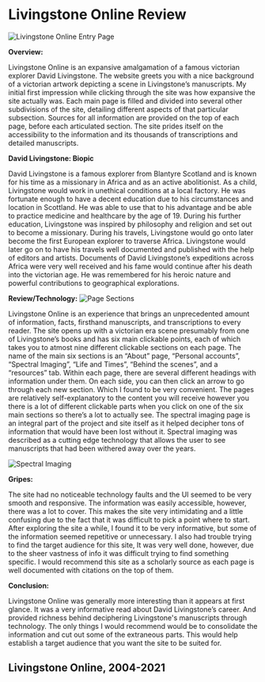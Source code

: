 # Livingstone Online Review
![Livingstone Online Entry Page](https://KristianCrosby.github.io/KristianCrosby350/blob/main/images/LO1.PNG)

**Overview:**

Livingstone Online is an expansive amalgamation of a famous victorian explorer David Livingstone. The website greets you with a nice background of a victorian artwork depicting a scene in Livingstone’s manuscripts. My initial first impression while clicking through the site was how expansive the site actually was. Each main page is filled and divided into several other subdivisions of the site, detailing different aspects of that particular subsection. Sources for all information are provided on the top of each page, before each articulated section. The site prides itself on the accessibility to the information and its thousands of transcriptions and detailed manuscripts.

**David Livingstone: Biopic**

David Livingstone is a famous explorer from Blantyre Scotland and is known for his time as a missionary in Africa and as an active abolitionist. As a child, Livingstone would work in unethical conditions at a local factory. He was fortunate enough to have a decent education due to his circumstances and location in Scottland. He was able to use that to his advantage and be able to practice medicine and healthcare by the age of 19. During his further education, Livingstone was inspired by philosophy and religion and set out to become a missionary. During his travels, Livingstone would go onto later become the first European explorer to traverse Africa. Livingstone would later go on to have his travels well documented and published with the help of editors and artists. Documents of David Livingstone’s expeditions across Africa were very well received and his fame would continue after his death into the victorian age. He was remembered for his heroic nature and powerful contributions to geographical explorations. 

**Review/Technology:**
![Page Sections](https://KristianCrosby.github.io/KristianCrosby350/blob/main/images/LO2.PNG)

Livingstone Online is an experience that brings an unprecedented amount of information, facts, firsthand manuscripts, and transcriptions to every reader. The site opens up with a victorian era scene presumably from one of Livingstone’s books and has six main clickable points, each of which takes you to atmost nine different clickable sections on each page. The name of the main six sections is an “About” page, “Personal accounts”, “Spectral Imaging”, “Life and Times”, “Behind the scenes”, and a “resources” tab. Within each page, there are several different headings with information under them. On each side, you can then click an arrow to go through each new section. Which I found to be very convenient. The pages are relatively self-explanatory to the content you will receive however you there is a lot of different clickable parts when you click on one of the six main sections so there’s a lot to actually see. The spectral imaging page is an integral part of the project and site itself as it helped decipher tons of information that would have been lost without it. Spectral imaging was described as a cutting edge technology that allows the user to see manuscripts that had been withered away over the years. 

![Spectral Imaging](https://KristianCrosby.github.io/KristianCrosby350/blob/main/images/LO3.PNG)

**Gripes:** 

The site had no noticeable technology faults and the UI seemed to be very smooth and responsive. The information was easily accessible, however, there was a lot to cover. This makes the site very intimidating and a little confusing due to the fact that it was difficult to pick a point where to start. After exploring the site a while, I found it to be very informative, but some of the information seemed repetitive or unnecessary. I also had trouble trying to find the target audience for this site, It was very well done, however, due to the sheer vastness of info it was difficult trying to find something specific. I would recommend this site as a scholarly source as each page is well documented with citations on the top of them.

**Conclusion:** 

Livingstone Online was generally more interesting than it appears at first glance. It was a very informative read about David Livingstone’s career. And provided richness behind deciphering Livingstone's manuscripts through technology. The only things I would recommend would be to consolidate the information and cut out some of the extraneous parts. This would help establish a target audience that you want the site to be suited for. 

## Livingstone Online, 2004-2021
